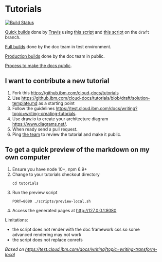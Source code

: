 # Tutorials

[![Build Status](https://travis.ibm.com/cloud-docs/solution-tutorials.svg?token=pqpHRY2jt29xa8JqgKgx&branch=draft)](https://travis.ibm.com/cloud-docs/solution-tutorials)

[Quick builds](https://pages.github.ibm.com/cloud-docs/solution-tutorials/) done by [Travis](https://travis.ibm.com/cloud-docs/solution-tutorials) using [this script](./scripts/preview-build.sh) and [this script](./scripts/preview-push.sh) on the `draft` branch.

[Full builds](https://test.cloud.ibm.com/docs/solution-tutorials/index.html#tutorials) done by the doc team in test environment.

[Production builds](https://cloud.ibm.com/docs/solution-tutorials/index.html#tutorials) done by the doc team in public.

[Process to make the docs public](https://github.ibm.com/Bluemix/cloud-portfolio-solutions/tree/master/solutions#how-do-we-make-the-solutions-public).

## I want to contribute a new tutorial

1. Fork this https://github.ibm.com/cloud-docs/tutorials
1. Use https://github.ibm.com/cloud-docs/tutorials/blob/draft/solution-template.md as a starting point
1. Follow the guidelines https://test.cloud.ibm.com/docs/writing?topic=writing-creating-tutorials.
1. Use draw.io to create your architecture diagram https://www.diagrams.net/.
1. When ready send a pull request.
1. Ping [the team](https://github.ibm.com/Bluemix/cloud-portfolio-solutions/wiki) to review the tutorial and make it public.

## To get a quick preview of the markdown on my own computer

1. Ensure you have node 10+, npm 6.9+
1. Change to your tutorials checkout directory
   ```
   cd tutorials
   ```
1. Run the preview script
   ```
   PORT=8080 ./scripts/preview-local.sh
   ```
1. Access the generated pages at http://127.0.0.1:8080

Limitations:
- the script does not render with the doc framework css so some advanced rendering may not work
- the script does not replace conrefs

_Based on https://test.cloud.ibm.com/docs/writing?topic=writing-transform-local_

